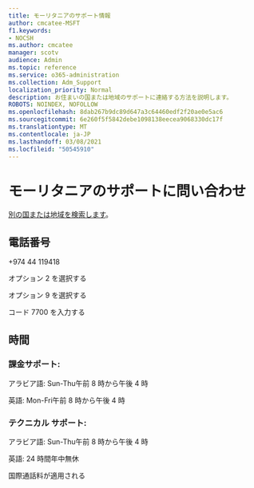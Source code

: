 ```yaml
---
title: モーリタニアのサポート情報
author: cmcatee-MSFT
f1.keywords:
- NOCSH
ms.author: cmcatee
manager: scotv
audience: Admin
ms.topic: reference
ms.service: o365-administration
ms.collection: Adm_Support
localization_priority: Normal
description: お住まいの国または地域のサポートに連絡する方法を説明します。
ROBOTS: NOINDEX, NOFOLLOW
ms.openlocfilehash: 8dab267b9dc89d647a3c64460edf2f20ae0e5ac6
ms.sourcegitcommit: 6e260f5f5842debe1098138eecea9068330dc17f
ms.translationtype: MT
ms.contentlocale: ja-JP
ms.lasthandoff: 03/08/2021
ms.locfileid: "50545910"
---
```

# <a name="contact-support-for-mauritania"></a>モーリタニアのサポートに問い合わせ

[別の国または地域を検索します](../contact-support-for-business-products.md)。

## <a name="phone-number"></a>電話番号
+974 44 119418

オプション 2 を選択する

オプション 9 を選択する

コード 7700 を入力する

## <a name="hours"></a>時間
### <a name="billing-support"></a>課金サポート:

アラビア語: Sun-Thu午前 8 時から午後 4 時

英語: Mon-Fri午前 8 時から午後 4 時

### <a name="technical-support"></a>テクニカル サポート:

アラビア語: Sun-Thu午前 8 時から午後 4 時

英語: 24 時間年中無休

国際通話料が適用される
